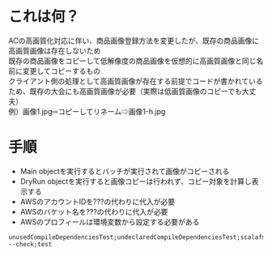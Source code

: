 # これは何？
ACの高画質化対応に伴い、商品画像登録方法を変更したが、既存の商品画像に高画質画像は存在しないため<br>
既存の商品画像をコピーして低解像度の商品画像を仮想的に高画質画像と同じ名前に変更してコピーするもの<br>
クライアント側の処理として高画質画像が存在する前提でコードが書かれているため、既存の大会にも高画質画像が必要（実際は低画質画像のコピーでも大丈夫）<br>
例）画像1.jpg⇨コピーしてリネーム⇨画像1-h.jpg


# 手順
- Main objectを実行するとバッチが実行されて画像がコピーされる
- DryRun objectを実行すると画像コピーは行われず、コピー対象を計算し表示する
- AWSのアカウントIDを???の代わりに代入が必要
- AWSのバケット名を???の代わりに代入が必要
- AWSのプロフィールは環境変数から設定する必要がある


```
unusedCompileDependenciesTest;undeclaredCompileDependenciesTest;scalafmtCheckAll;scalafixAll --check;test
```
